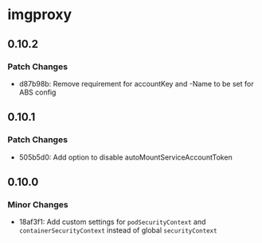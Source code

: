 # imgproxy

## 0.10.2

### Patch Changes

-   d87b98b: Remove requirement for accountKey and -Name to be set for ABS config

## 0.10.1

### Patch Changes

-   505b5d0: Add option to disable autoMountServiceAccountToken

## 0.10.0

### Minor Changes

-   18af3f1: Add custom settings for `podSecurityContext` and `containerSecurityContext` instead of global `securityContext`
